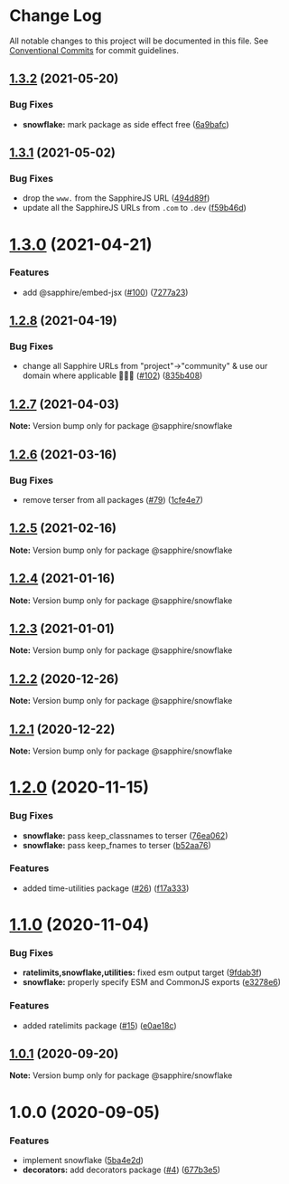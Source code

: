 # Change Log

All notable changes to this project will be documented in this file.
See [Conventional Commits](https://conventionalcommits.org) for commit guidelines.

## [1.3.2](https://github.com/sapphiredev/utilities/compare/@sapphire/snowflake@1.3.1...@sapphire/snowflake@1.3.2) (2021-05-20)

### Bug Fixes

-   **snowflake:** mark package as side effect free ([6a9bafc](https://github.com/sapphiredev/utilities/commit/6a9bafc24caba4b0ebbdd6896ac245ae6d60dede))

## [1.3.1](https://github.com/sapphiredev/utilities/compare/@sapphire/snowflake@1.3.0...@sapphire/snowflake@1.3.1) (2021-05-02)

### Bug Fixes

-   drop the `www.` from the SapphireJS URL ([494d89f](https://github.com/sapphiredev/utilities/commit/494d89ffa04f78c195b93d7905b3232884f7d7e2))
-   update all the SapphireJS URLs from `.com` to `.dev` ([f59b46d](https://github.com/sapphiredev/utilities/commit/f59b46d1a0ebd39cad17b17d71cd3b9da808d5fd))

# [1.3.0](https://github.com/sapphiredev/utilities/compare/@sapphire/snowflake@1.2.8...@sapphire/snowflake@1.3.0) (2021-04-21)

### Features

-   add @sapphire/embed-jsx ([#100](https://github.com/sapphiredev/utilities/issues/100)) ([7277a23](https://github.com/sapphiredev/utilities/commit/7277a236015236ed8e81b7882875410facc4ce17))

## [1.2.8](https://github.com/sapphiredev/utilities/compare/@sapphire/snowflake@1.2.7...@sapphire/snowflake@1.2.8) (2021-04-19)

### Bug Fixes

-   change all Sapphire URLs from "project"->"community" & use our domain where applicable 👨‍🌾🚜 ([#102](https://github.com/sapphiredev/utilities/issues/102)) ([835b408](https://github.com/sapphiredev/utilities/commit/835b408e8e57130c3787aca2e32613346ff23e4d))

## [1.2.7](https://github.com/sapphiredev/utilities/compare/@sapphire/snowflake@1.2.6...@sapphire/snowflake@1.2.7) (2021-04-03)

**Note:** Version bump only for package @sapphire/snowflake

## [1.2.6](https://github.com/sapphiredev/utilities/compare/@sapphire/snowflake@1.2.5...@sapphire/snowflake@1.2.6) (2021-03-16)

### Bug Fixes

-   remove terser from all packages ([#79](https://github.com/sapphiredev/utilities/issues/79)) ([1cfe4e7](https://github.com/sapphiredev/utilities/commit/1cfe4e7c804e62c142495686d2b83b81d0026c02))

## [1.2.5](https://github.com/sapphiredev/utilities/compare/@sapphire/snowflake@1.2.4...@sapphire/snowflake@1.2.5) (2021-02-16)

**Note:** Version bump only for package @sapphire/snowflake

## [1.2.4](https://github.com/sapphiredev/utilities/compare/@sapphire/snowflake@1.2.3...@sapphire/snowflake@1.2.4) (2021-01-16)

**Note:** Version bump only for package @sapphire/snowflake

## [1.2.3](https://github.com/sapphiredev/utilities/compare/@sapphire/snowflake@1.2.2...@sapphire/snowflake@1.2.3) (2021-01-01)

**Note:** Version bump only for package @sapphire/snowflake

## [1.2.2](https://github.com/sapphiredev/utilities/compare/@sapphire/snowflake@1.2.1...@sapphire/snowflake@1.2.2) (2020-12-26)

**Note:** Version bump only for package @sapphire/snowflake

## [1.2.1](https://github.com/sapphiredev/utilities/compare/@sapphire/snowflake@1.2.0...@sapphire/snowflake@1.2.1) (2020-12-22)

**Note:** Version bump only for package @sapphire/snowflake

# [1.2.0](https://github.com/sapphiredev/utilities/compare/@sapphire/snowflake@1.1.0...@sapphire/snowflake@1.2.0) (2020-11-15)

### Bug Fixes

-   **snowflake:** pass keep_classnames to terser ([76ea062](https://github.com/sapphiredev/utilities/commit/76ea062d07000b169d9781f1a199b85ad3db0ba6))
-   **snowflake:** pass keep_fnames to terser ([b52aa76](https://github.com/sapphiredev/utilities/commit/b52aa764d8b02535496e0ceea3204a37552ce3d1))

### Features

-   added time-utilities package ([#26](https://github.com/sapphiredev/utilities/issues/26)) ([f17a333](https://github.com/sapphiredev/utilities/commit/f17a3339667a452e8745fad7884272176e5d65e8))

# [1.1.0](https://github.com/sapphiredev/utilities/compare/@sapphire/snowflake@1.0.1...@sapphire/snowflake@1.1.0) (2020-11-04)

### Bug Fixes

-   **ratelimits,snowflake,utilities:** fixed esm output target ([9fdab3f](https://github.com/sapphiredev/utilities/commit/9fdab3fca283c8c0b47cc32661c5cf8e0a5e583c))
-   **snowflake:** properly specify ESM and CommonJS exports ([e3278e6](https://github.com/sapphiredev/utilities/commit/e3278e6868a4f31d5b2a100710bcbce2b79bc218))

### Features

-   added ratelimits package ([#15](https://github.com/sapphiredev/utilities/issues/15)) ([e0ae18c](https://github.com/sapphiredev/utilities/commit/e0ae18c5e1d0ae4e68a982829f1cf251fddfc80d))

## [1.0.1](https://github.com/sapphiredev/utilities/compare/@sapphire/snowflake@1.0.0...@sapphire/snowflake@1.0.1) (2020-09-20)

**Note:** Version bump only for package @sapphire/snowflake

# 1.0.0 (2020-09-05)

### Features

-   implement snowflake ([5ba4e2d](https://github.com/sapphiredev/utilities/commit/5ba4e2d82557dd4ff60ffe891a7b46e46373bea2))
-   **decorators:** add decorators package ([#4](https://github.com/sapphiredev/utilities/issues/4)) ([677b3e5](https://github.com/sapphiredev/utilities/commit/677b3e59d5c6160cbe6fb410821cadd7c0f00e3c))
